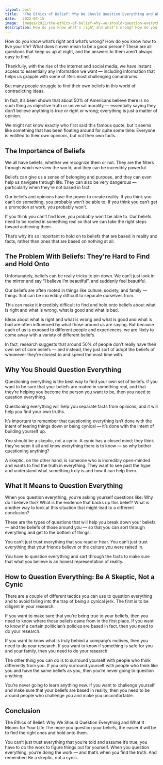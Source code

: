 ```yaml
---
layout: post
title:  "The Ethics of Belief: Why We Should Question Everything and What It Means for Your Life"
date:   2022-04-15
image:  images/2022/the-ethics-of-belief-why-we-should-question-everything-and-what-it-means-for-your-life.jpg
description: How do you know what’s right and what’s wrong? How do you know how to live your life? What does it even mean to be a good person? These are all questions that keep us up at night, and the answers to them aren’t always easy to find.
---
```



How do you know what’s right and what’s wrong? How do you know how to live your life? What does it even mean to be a good person? These are all questions that keep us up at night, and the answers to them aren’t always easy to find.

Thankfully, with the rise of the internet and social media, we have instant access to essentially any information we want — including information that helps us grapple with some of life’s most challenging conundrums.

But many people struggle to find their own beliefs in this world of contradicting ideas.

In fact, it’s been shown that about 50% of Americans believe there is no such thing as objective truth or universal morality — essentially saying they don’t believe anything is true or right or wrong; everything is just a matter of opinion.

We might not know exactly who first said this famous quote, but it seems like something that has been floating around for quite some time: Everyone is entitled to their own opinions, but not their own facts.

## The Importance of Beliefs ##

We all have beliefs, whether we recognize them or not. They are the filters through which we view the world, and they can be incredibly powerful.

Beliefs can give us a sense of belonging and purpose, and they can even help us navigate through life. They can also be very dangerous — particularly when they’re not based in fact.

Our beliefs and opinions have the power to create reality. If you think you can’t do something, you probably won’t be able to. If you think you can’t get a promotion at work, you probably won’t.

If you think you can’t find love, you probably won’t be able to. Our beliefs need to be rooted in something real so that we can take the right steps toward achieving them.

That’s why it’s so important to hold on to beliefs that are based in reality and facts, rather than ones that are based on nothing at all.

## The Problem With Beliefs: They’re Hard to Find and Hold Onto ##

Unfortunately, beliefs can be really tricky to pin down. We can’t just look in the mirror and say “I believe I’m beautiful”, and suddenly feel beautiful.

Our beliefs are often rooted in things like culture, society, and family — things that can be incredibly difficult to separate ourselves from.

This can make it incredibly difficult to find and hold onto beliefs about what is right and what is wrong, what is good and what is bad.

Ideas about what is right and what is wrong and what is good and what is bad are often influenced by what those around us are saying. But because each of us is exposed to different people and experiences, we are likely to come away with a variety of different beliefs.

In fact, research suggests that around 50% of people don’t really have their own set of core beliefs — and instead, they just sort of adopt the beliefs of whomever they’re closest to and spend the most time with.

## Why You Should Question Everything ##

Questioning everything is the best way to find your own set of beliefs. If you want to be sure that your beliefs are rooted in something real, and that they’re helping you become the person you want to be, then you need to question everything.

Questioning everything will help you separate facts from opinions, and it will help you find your own truths.

It’s important to remember that questioning everything isn’t done with the intent of tearing things down or being cynical — it’s done with the intent of building yourself up.

You should be a skeptic, not a cynic. A cynic has a closed mind; they think they’ve seen it all and know everything there is to know — so why bother questioning anything?

A skeptic, on the other hand, is someone who is incredibly open-minded and wants to find the truth in everything. They want to see past the hype and understand what something truly is and how it can help them.

## What It Means to Question Everything ##

When you question everything, you’re asking yourself questions like: Why do I believe this? What is the evidence that backs up this belief? What is another way to look at this situation that might lead to a different conclusion?

These are the types of questions that will help you break down your beliefs — and the beliefs of those around you — so that you can sort through everything and get to the bottom of things.

You can’t just trust everything that you read or hear. You can’t just trust everything that your friends believe or the culture you were raised in.

You have to question everything and sort through the facts to make sure that what you believe is an honest representation of reality.

## How to Question Everything: Be A Skeptic, Not a Cynic ##

There are a couple of different tactics you can use to question everything and to avoid falling into the trap of being a cynical jerk. The first is to be diligent in your research.

If you want to make sure that you’re being true to your beliefs, then you need to know where those beliefs came from in the first place. If you want to know if a certain politician’s policies are based in fact, then you need to do your research.

If you want to know what is truly behind a company’s motives, then you need to do your research. If you want to know if something is safe for you and your family, then you need to do your research.

The other thing you can do is to surround yourself with people who think differently from you. If you only surround yourself with people who think like you and have the same beliefs as you, then you’re never going to question anything.

You’re never going to learn anything new. If you want to challenge yourself and make sure that your beliefs are based in reality, then you need to be around people who challenge you and make you uncomfortable.

## Conclusion ##

The Ethics of Belief: Why We Should Question Everything and What It Means for Your Life The more you question your beliefs, the easier it will be to find the right ones and hold onto them.

You can’t just trust everything that you’re told and assume it’s true, you have to do the work to figure things out for yourself. When you question everything, you’re doing the work — and that’s when you find the truth. And remember: Be a skeptic, not a cynic.

 
